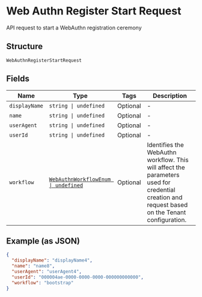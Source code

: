 
# Web Authn Register Start Request

API request to start a WebAuthn registration ceremony

## Structure

`WebAuthnRegisterStartRequest`

## Fields

| Name | Type | Tags | Description |
|  --- | --- | --- | --- |
| `displayName` | `string \| undefined` | Optional | - |
| `name` | `string \| undefined` | Optional | - |
| `userAgent` | `string \| undefined` | Optional | - |
| `userId` | `string \| undefined` | Optional | - |
| `workflow` | [`WebAuthnWorkflowEnum \| undefined`](../../doc/models/web-authn-workflow-enum.md) | Optional | Identifies the WebAuthn workflow. This will affect the parameters used for credential creation  and request based on the Tenant configuration. |

## Example (as JSON)

```json
{
  "displayName": "displayName4",
  "name": "name8",
  "userAgent": "userAgent4",
  "userId": "000004ae-0000-0000-0000-000000000000",
  "workflow": "bootstrap"
}
```


